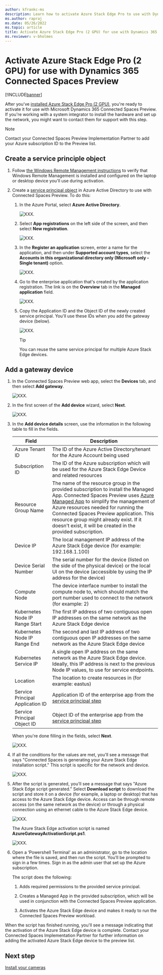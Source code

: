 ```yaml
---
author: kfrankc-ms
description: Learn how to activate Azure Stack Edge Pro to use with Dynamics 365 Connected Spaces Preview
ms.author: rapraj
ms.date: 05/26/2022
ms.topic: article
title: Activate Azure Stack Edge Pro (2 GPU) for use with Dynamics 365 Connected Spaces Preview
ms.reviewer: v-bholmes
---
```


# Activate Azure Stack Edge Pro (2 GPU) for use with Dynamics 365 Connected Spaces Preview

[!INCLUDE[banner](includes/banner.md)]

After you've [installed Azure Stack Edge Pro (2 GPU)](ase-install.md), you're ready to activate it for use with Microsoft Dynamics 365 Connected Spaces Preview. If you're working with a system integrator to install the hardware and set up the network, you might want to contact them for support with this step. 

> [!NOTE]
> Contact your Connected Spaces Preview Implementation Partner to add your Azure subscription ID to the Preview list.

## Create a service principle object

1. Follow [the Windows Remote Management instructions](/windows/win32/winrm/installation-and-configuration-for-windows-remote-management#quick-default-configuration) to verify that Windows Remote Management is installed and configured on the laptop or desktop device you'll use during activation. 

2. Create a [service principal object](https://docs.microsoft.com/azure/active-directory/develop/app-objects-and-service-principals#service-principal-object) in Azure Active Directory to use with Connected Spaces Preview. To do this:

    1. In the Azure Portal, select **Azure Active Directory**.

        ![XXX.](media/ase-activate-1.jpg "XXX")
        
    2. Select **App registrations** on the left side of the screen, and then select **New registration**. 

        ![XXX.](media/ase-activate-2.jpg "XXX")
        
    3. In the **Register an application** screen, enter a name for the application, and then under **Supported account types**, select the **Accounts in this organizational directory only (Microsoft only - Single tenant)** option. 

        ![XXX.](media/ase-activate-3.jpg "XXX")
        
    4. Go to the enterprise application that's created by the application registration. The link is on the **Overview** tab in the **Managed application** field. 

        ![XXX.](media/ase-activate-4.jpg "XXX")
        
    5. Copy the Application ID and the Object ID of the newly created service principal. You'll use these IDs when you add the gateway device (below).

        ![XXX.](media/ase-activate-5.jpg "XXX")

        > [!TIP]
        > You can reuse the same service principal for multiple Azure Stack Edge devices. 

## Add a gateway device

1. In the Connected Spaces Preview web app, select the **Devices** tab, and then select **Add gateway**. 

   ![XXX.](media/ase-activate-6.jpg "XXX")

2. In the first screen of the **Add device** wizard, select **Next**.

    ![XXX.](media/ase-activate-7.jpg "XXX")

3. In the **Add device details** screen, use the information in the following table to fill in the fields. 
 
    |Field|Description|
    |------------------------------------------|-----------------------------------------------------------------------------------|
    |Azure Tenant ID|The ID of the Azure Active Directory/tenant for the Azure Account being used|  
    |Subscription ID|The ID of the Azure subscription which will be used for the Azure Stack Edge Device and related resources| 
    |Resource Group Name|The name of the resource group in the provided subscription to install the Managed App. Connected Spaces Preview uses [Azure Managed App](https://docs.microsoft.com/azure/azure-resource-manager/managed-applications/overview) to simplify the management of Azure resources needed for running the Connected Spaces Preview application. This resource group might already exist. If it doesn't exist, it will be created in the provided subscription.| 
    |Device IP|The local management IP address of the Azure Stack Edge device (for example: 192.168.1.100)| 
    |Device Serial Number|The serial number for the device (listed on the side of the physical device) or the local UI on the device (accessible by using the IP address for the device)| 
    |Compute Node|The device interface number to install the compute node to, which should match the port number used to connect to the network (for example: 2)|
    |Kubernetes Node IP Range Start|The first IP address of two contiguous open IP addresses on the same network as the Azure Stack Edge device| 
    |Kubernetes Node IP Range End|The second and last IP address of two contiguous open IP addresses on the same network as the Azure Stack Edge device| 
    |Kubernetes Service IP|A single open IP address on the same network as the Azure Stack Edge device. Ideally, this IP address is next to the previous Node IP values, to use for service endpoints. | 
    |Location|The location to create resources in (for example: eastus)| 
    |Service Principal Application ID|Application ID of the enterprise app from the [service principal step](#create-a-service-principle)| 
    |Service Principal Object ID|Object ID of the enterprise app from the [service principal step](#create-a-service-principle)| 

    When you're done filling in the fields, select **Next**.

    ![XXX.](media/ase-activate-8.jpg "XXX")

4. If all the conditions for the values are met, you'll see a message that says "Connected Spaces is generating your Azure Stack Edge installation script." This script is specific for the network and device.

   ![XXX.](media/ase-activate-9.jpg "XXX")

5.  After the script is generated, you'll see a message that says "Azure Stack Edge script generated." Select **Download script** to download the script and store it on a device (for example, a laptop or desktop) that has access to the Azure Stack Edge device. Access can be through remote access (on the same network as the device) or through a physical connection using an ethernet cable to the Azure Stack Edge device. 

    ![XXX.](media/ase-activate-10.jpg "XXX")

    The Azure Stack Edge activation script is named **AzureGatewayActivationScript.ps1**.

    ![XXX.](media/ase-activate-11.jpg "XXX")

6. Open a ‘Powershell Terminal’ as an administrator, go to the location where the file is saved, and then run the script. You’ll be prompted to sign in a few times. Sign in as the admin user that set up the Azure subscription.  

    The script does the following: 

    1. Adds required permissions to the provided service principal. 

    2. Creates a Managed App in the provided subscription, which will be used in conjunction with the Connected Spaces Preview application. 

    3. Activates the Azure Stack Edge device and makes it ready to run the Connected Spaces Preview workload.

When the script has finished running, you'll see a message indicating that the activation of the Azure Stack Edge device is complete. Contact your Connected Spaces Implementation Partner for further information on adding the activated Azure Stack Edge device to the preview list. 

## Next step

[Install your cameras](install-cameras.md)
